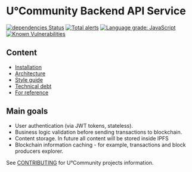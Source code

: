 # U°Community Backend API Service

[![dependencies Status](https://david-dm.org/UOSnetwork/ucom.backend/status.svg)](https://david-dm.org/UOSnetwork/ucom.backend) 
[![Total alerts](https://img.shields.io/lgtm/alerts/g/UOSnetwork/ucom.backend.svg?logo=lgtm&logoWidth=18)](https://lgtm.com/projects/g/UOSnetwork/ucom.backend/alerts/) [![Language grade: JavaScript](https://img.shields.io/lgtm/grade/javascript/g/UOSnetwork/ucom.backend.svg?logo=lgtm&logoWidth=18)](https://lgtm.com/projects/g/UOSnetwork/ucom.backend/context:javascript)
[![Known Vulnerabilities](https://snyk.io/test/github/vladimirice/ucom.backend/badge.svg)](https://snyk.io/test/github/vladimirice/ucom.backend)

## Content
* [Installation](documentation/INSTALLATION.md)
* [Architecture](documentation/ARCHITECTURE.md)
* [Style guide](documentation/STYLE_GUIDE.md)
* [Technical debt](documentation/TECHNICAL_DEBT.md)
* [For reference](documentation/FOR_REFERENCE.md)

## Main goals

* User authentication (via JWT tokens, stateless).
* Business logic validation before sending transactions to blockchain.
* Content storage. In future all content will be stored inside IPFS
* Blockchain information caching - for example, transactions and block producers explorer.


See [CONTRIBUTING](../../../uos.docs/blob/master/CONTRIBUTING.md) for U°Community projects information.
